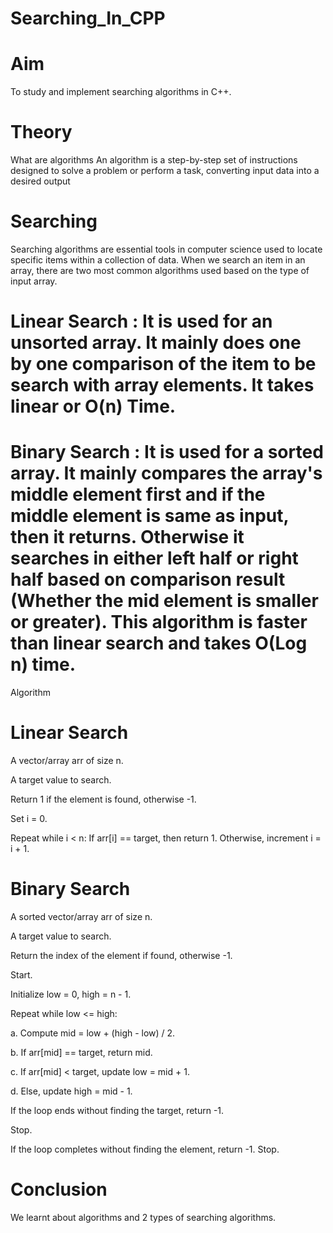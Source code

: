 # Searching_In_CPP
# Aim
To study and implement searching algorithms in C++.

# Theory
What are algorithms
An algorithm is a step-by-step set of instructions designed to solve a problem or perform a task, converting input data into a desired output

# Searching
Searching algorithms are essential tools in computer science used to locate specific items within a collection of data. When we search an item in an array, there are two most common algorithms used based on the type of input array.

# Linear Search : It is used for an unsorted array. It mainly does one by one comparison of the item to be search with array elements. It takes linear or O(n) Time.



# Binary Search : It is used for a sorted array. It mainly compares the array's middle element first and if the middle element is same as input, then it returns. Otherwise it searches in either left half or right half based on comparison result (Whether the mid element is smaller or greater). This algorithm is faster than linear search and takes O(Log n) time.


Algorithm
# Linear Search
A vector/array arr of size n.

A target value to search.

Return 1 if the element is found, otherwise -1.

Set i = 0.

Repeat while i < n: If arr[i] == target, then return 1. Otherwise, increment i = i + 1.

# Binary Search
A sorted vector/array arr of size n.

A target value to search.

Return the index of the element if found, otherwise -1.

Start.

Initialize low = 0, high = n - 1.

Repeat while low <= high:

a. Compute mid = low + (high - low) / 2.

b. If arr[mid] == target, return mid.

c. If arr[mid] < target, update low = mid + 1.

d. Else, update high = mid - 1.

If the loop ends without finding the target, return -1.

Stop.

If the loop completes without finding the element, return -1. Stop.

# Conclusion
We learnt about algorithms and 2 types of searching algorithms.

